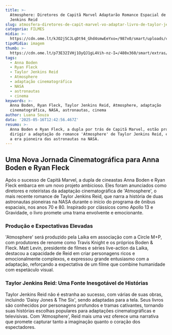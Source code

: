 ```yaml
---
title: >-
  Atmosphere: Diretores de Capitã Marvel Adaptarão Romance Espacial de Taylor
  Jenkins Reid
slug: atmosfera-diretores-de-capit-marvel-vo-adaptar-livro-de-taylor-jenkins-reid
categoria: FILMES
midia: >-
  https://cdn.ome.lt/kJO2j5CJLqDt94_Ghd4smwEeYxo=/987x0/smart/uploads/conteudo/fotos/Design_sem_nome_6_rntAQ5Z.png
tipoMidia: imagem
thumb: >-
  https://cdn.ome.lt/p73E32IVHj1OyQJ1gL4Vih-nz-I=/480x360/smart/extras/conteudos/Design_sem_nome_6_Ig2sM1S.png
tags:
  - Anna Boden
  - Ryan Fleck
  - Taylor Jenkins Reid
  - Atmosphere
  - adaptação cinematográfica
  - NASA
  - astronautas
  - cinema
keywords: >-
  Anna Boden, Ryan Fleck, Taylor Jenkins Reid, Atmosphere, adaptação
  cinematográfica, NASA, astronautas, cinema
author: Luana Souza
data: '2025-05-16T12:42:56.467Z'
resumo: >-
  Anna Boden e Ryan Fleck, a dupla por trás de Capitã Marvel, estão prontos para
  dirigir a adaptação do romance 'Atmosphere' de Taylor Jenkins Reid, explorando
  a era pioneira das astronautas na NASA.
---
```


## Uma Nova Jornada Cinematográfica para Anna Boden e Ryan Fleck

Após o sucesso de Capitã Marvel, a dupla de cineastas Anna Boden e Ryan Fleck embarca em um novo projeto ambicioso. Eles foram anunciados como diretores e roteiristas da adaptação cinematográfica de 'Atmosphere', o mais recente romance de Taylor Jenkins Reid, que narra a história de duas astronautas pioneiras na NASA durante o início do programa de ônibus espaciais, nos anos 70 e 80. Inspirado por clássicos como Apollo 13 e Gravidade, o livro promete uma trama envolvente e emocionante.

### Produção e Expectativas Elevadas

'Atmosphere' será produzido pela Laika em associação com a Circle M+P, com produtores de renome como Travis Knight e os próprios Boden & Fleck. Matt Levin, presidente de filmes e séries live-action da Laika, destacou a capacidade de Reid em criar personagens ricos e emocionalmente complexos, e expressou grande entusiasmo com a adaptação, reforçando a expectativa de um filme que combine humanidade com espetáculo visual.

### Taylor Jenkins Reid: Uma Fonte Inesgotável de Histórias

Taylor Jenkins Reid não é estranha ao sucesso, com várias de suas obras, incluindo 'Daisy Jones & The Six', sendo adaptadas para a tela. Seus livros são conhecidos por personagens profundos e tramas cativantes, tornando suas histórias escolhas populares para adaptações cinematográficas e televisivas. Com 'Atmosphere', Reid mais uma vez oferece uma narrativa que promete capturar tanto a imaginação quanto o coração dos espectadores.
